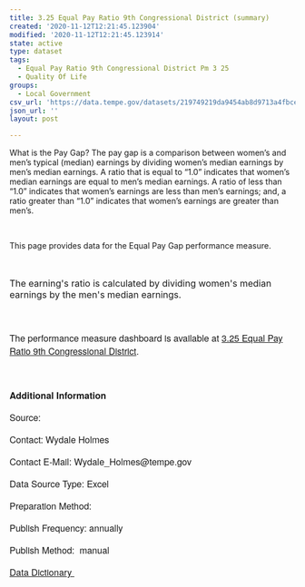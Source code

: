 ```yaml
---
title: 3.25 Equal Pay Ratio 9th Congressional District (summary)
created: '2020-11-12T12:21:45.123904'
modified: '2020-11-12T12:21:45.123914'
state: active
type: dataset
tags:
  - Equal Pay Ratio 9th Congressional District Pm 3 25
  - Quality Of Life
groups:
  - Local Government
csv_url: 'https://data.tempe.gov/datasets/219749219da9454ab8d9713a4fbcee48_0.csv'
json_url: ''
layout: post

---
```

<p style=''><font><span style='font-size:16px;'></span></font></p><p style=''><font>What is the Pay Gap? The pay gap is a comparison between women’s and men’s typical (median) earnings by dividing women’s median earnings by men’s median earnings. A ratio that is equal to “1.0” indicates that women’s median earnings are equal to men’s median earnings. A ratio of less than “1.0” indicates that women’s earnings are less than men’s earnings; and, a ratio greater than “1.0” indicates that women’s earnings are greater than men’s.</font></p><p style=''><font><br /></font></p><p style=''><font>This page provides data for the Equal Pay Gap performance measure. </font></p><p></p><p style=''><font><span style='font-size:16px;'><br /></span></font></p><p style=''><font><span style='font-size:16px;'>The earning's ratio is calculated by dividing women's median earnings by the men's median earnings.</span></font><br /></p><p style='font-family:&quot;Avenir Next W01&quot;, &quot;Avenir Next W00&quot;, &quot;Avenir Next&quot;, Avenir, &quot;Helvetica Neue&quot;, sans-serif; font-size:16px;'><br /></p><p style='font-family:&quot;Avenir Next W01&quot;, &quot;Avenir Next W00&quot;, &quot;Avenir Next&quot;, Avenir, &quot;Helvetica Neue&quot;, sans-serif; font-size:16px;'>The performance measure dashboard is available at <a href='https://quality-of-life-tempegov.hub.arcgis.com/pages/equal-pay-ratio' rel='nofollow ugc' target='_blank'>3.25 Equal Pay Ratio 9th Congressional District</a>.</p><p style='font-family:&quot;Avenir Next W01&quot;, &quot;Avenir Next W00&quot;, &quot;Avenir Next&quot;, Avenir, &quot;Helvetica Neue&quot;, sans-serif; font-size:16px;'><br /></p><p style='font-family:&quot;Avenir Next W01&quot;, &quot;Avenir Next W00&quot;, &quot;Avenir Next&quot;, Avenir, &quot;Helvetica Neue&quot;, sans-serif; font-size:16px;'><b>Additional Information</b></p><p style='font-family:&quot;Avenir Next W01&quot;, &quot;Avenir Next W00&quot;, &quot;Avenir Next&quot;, Avenir, &quot;Helvetica Neue&quot;, sans-serif; font-size:16px;'><font style='font-family:inherit;'>Source: <span style='font-family:inherit;'> </span></font></p><p style='font-family:&quot;Avenir Next W01&quot;, &quot;Avenir Next W00&quot;, &quot;Avenir Next&quot;, Avenir, &quot;Helvetica Neue&quot;, sans-serif; font-size:16px;'>Contact: Wydale Holmes</p><p style='font-family:&quot;Avenir Next W01&quot;, &quot;Avenir Next W00&quot;, &quot;Avenir Next&quot;, Avenir, &quot;Helvetica Neue&quot;, sans-serif; font-size:16px;'>Contact E-Mail: Wydale_Holmes@tempe.gov</p><p style='font-family:&quot;Avenir Next W01&quot;, &quot;Avenir Next W00&quot;, &quot;Avenir Next&quot;, Avenir, &quot;Helvetica Neue&quot;, sans-serif; font-size:16px;'><font style='font-family:inherit;'>Data Source Type: </font><font style='font-family:inherit;'>Excel</font></p><p style='font-family:&quot;Avenir Next W01&quot;, &quot;Avenir Next W00&quot;, &quot;Avenir Next&quot;, Avenir, &quot;Helvetica Neue&quot;, sans-serif; font-size:16px;'><font style='font-family:inherit;'>Preparation Method:  </font></p><p style='font-family:&quot;Avenir Next W01&quot;, &quot;Avenir Next W00&quot;, &quot;Avenir Next&quot;, Avenir, &quot;Helvetica Neue&quot;, sans-serif; font-size:16px;'><font style='font-family:inherit;'>Publish Frequency: annually</font></p><p style='font-family:&quot;Avenir Next W01&quot;, &quot;Avenir Next W00&quot;, &quot;Avenir Next&quot;, Avenir, &quot;Helvetica Neue&quot;, sans-serif; font-size:16px;'><font style='font-family:inherit;'>Publish Method: <span style='font-family:inherit;'> m</span></font>anual</p><p style='font-family:&quot;Avenir Next W01&quot;, &quot;Avenir Next W00&quot;, &quot;Avenir Next&quot;, Avenir, &quot;Helvetica Neue&quot;, sans-serif; font-size:16px;'><a href='https://gis.tempe.gov/design/data-dictionary/3.25%20Equal%20Pay%20Ratio%209th%20CDist%20(summary)/' rel='nofollow ugc' target='_blank'>Data Dictionary </a><br /></p>
